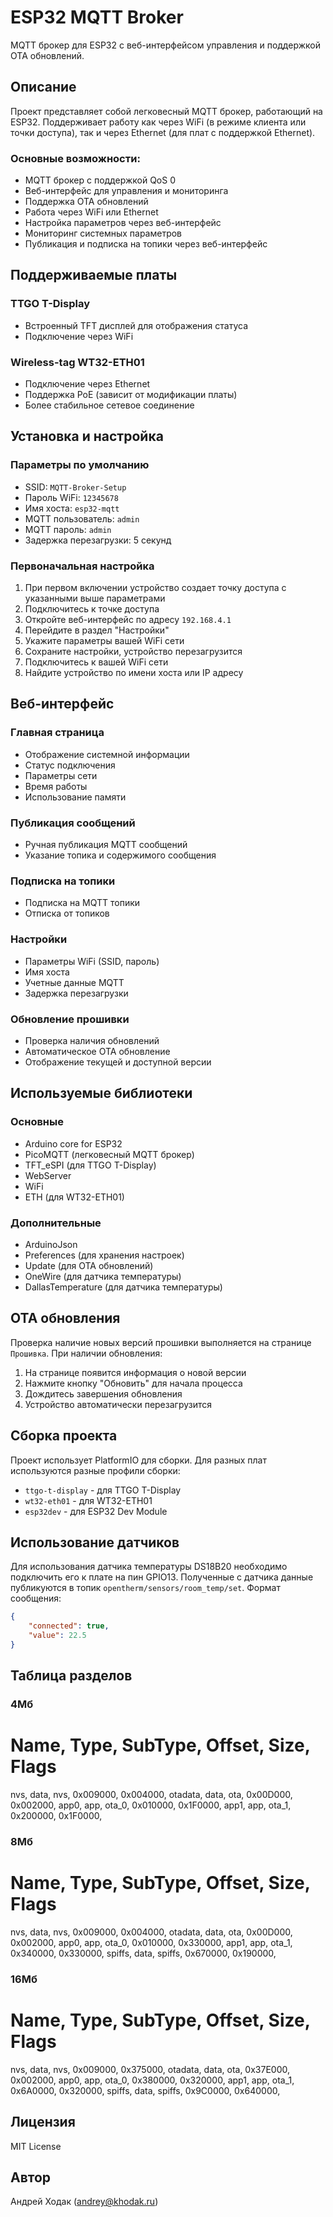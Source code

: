 # ESP32 MQTT Broker

MQTT брокер для ESP32 с веб-интерфейсом управления и поддержкой OTA обновлений.

## Описание

Проект представляет собой легковесный MQTT брокер, работающий на ESP32. Поддерживает работу как через WiFi (в режиме клиента или точки доступа), так и через Ethernet (для плат с поддержкой Ethernet).

### Основные возможности:

- MQTT брокер с поддержкой QoS 0
- Веб-интерфейс для управления и мониторинга
- Поддержка OTA обновлений
- Работа через WiFi или Ethernet
- Настройка параметров через веб-интерфейс
- Мониторинг системных параметров
- Публикация и подписка на топики через веб-интерфейс

## Поддерживаемые платы

### TTGO T-Display

- Встроенный TFT дисплей для отображения статуса
- Подключение через WiFi

### Wireless-tag WT32-ETH01

- Подключение через Ethernet
- Поддержка PoE (зависит от модификации платы)
- Более стабильное сетевое соединение

## Установка и настройка

### Параметры по умолчанию

- SSID: `MQTT-Broker-Setup`
- Пароль WiFi: `12345678`
- Имя хоста: `esp32-mqtt`
- MQTT пользователь: `admin`
- MQTT пароль: `admin`
- Задержка перезагрузки: 5 секунд

### Первоначальная настройка

1. При первом включении устройство создает точку доступа с указанными выше параметрами
2. Подключитесь к точке доступа
3. Откройте веб-интерфейс по адресу `192.168.4.1`
4. Перейдите в раздел "Настройки"
5. Укажите параметры вашей WiFi сети
6. Сохраните настройки, устройство перезагрузится
7. Подключитесь к вашей WiFi сети
8. Найдите устройство по имени хоста или IP адресу

## Веб-интерфейс

### Главная страница

- Отображение системной информации
- Статус подключения
- Параметры сети
- Время работы
- Использование памяти

### Публикация сообщений

- Ручная публикация MQTT сообщений
- Указание топика и содержимого сообщения

### Подписка на топики

- Подписка на MQTT топики
- Отписка от топиков

### Настройки

- Параметры WiFi (SSID, пароль)
- Имя хоста
- Учетные данные MQTT
- Задержка перезагрузки

### Обновление прошивки

- Проверка наличия обновлений
- Автоматическое OTA обновление
- Отображение текущей и доступной версии

## Используемые библиотеки

### Основные

- Arduino core for ESP32
- PicoMQTT (легковесный MQTT брокер)
- TFT_eSPI (для TTGO T-Display)
- WebServer
- WiFi
- ETH (для WT32-ETH01)

### Дополнительные

- ArduinoJson
- Preferences (для хранения настроек)
- Update (для OTA обновлений)
- OneWire (для датчика температуры)
- DallasTemperature (для датчика температуры)

## OTA обновления

Проверка наличие новых версий прошивки выполняется на странице `Прошивка`. При наличии обновления:

1. На странице появится информация о новой версии
2. Нажмите кнопку "Обновить" для начала процесса
3. Дождитесь завершения обновления
4. Устройство автоматически перезагрузится

## Сборка проекта

Проект использует PlatformIO для сборки. Для разных плат используются разные профили сборки:

- `ttgo-t-display` - для TTGO T-Display
- `wt32-eth01` - для WT32-ETH01
- `esp32dev` - для ESP32 Dev Module

## Использование датчиков

Для использования датчика температуры DS18B20 необходимо подключить его к плате на пин GPIO13.
Полученные с датчика данные публикуются в топик `opentherm/sensors/room_temp/set`.
Формат сообщения:
```json
{
    "connected": true,
    "value": 22.5
}
```

## Таблица разделов

### 4Мб

# Name,     Type,   SubType,    Offset,     Size,     Flags
nvs,        data,   nvs,        0x009000,   0x004000,
otadata,    data,   ota,        0x00D000,   0x002000,
app0,       app,    ota_0,      0x010000,   0x1F0000,
app1,       app,    ota_1,      0x200000,   0x1F0000,

### 8Мб

# Name,     Type,   SubType,    Offset,     Size,       Flags
nvs,        data,   nvs,        0x009000,   0x004000,
otadata,    data,   ota,        0x00D000,   0x002000,
app0,       app,    ota_0,      0x010000,   0x330000,
app1,       app,    ota_1,      0x340000,   0x330000,
spiffs,     data,   spiffs,     0x670000,   0x190000,

### 16Мб
# Name,     Type,   SubType,    Offset,     Size,     Flags
nvs,        data,   nvs,        0x009000,   0x375000,
otadata,    data,   ota,        0x37E000,   0x002000,
app0,       app,    ota_0,      0x380000,   0x320000,
app1,       app,    ota_1,      0x6A0000,   0x320000,
spiffs,     data,   spiffs,     0x9C0000,   0x640000,

## Лицензия

MIT License

## Автор

Андрей Ходак (andrey@khodak.ru)